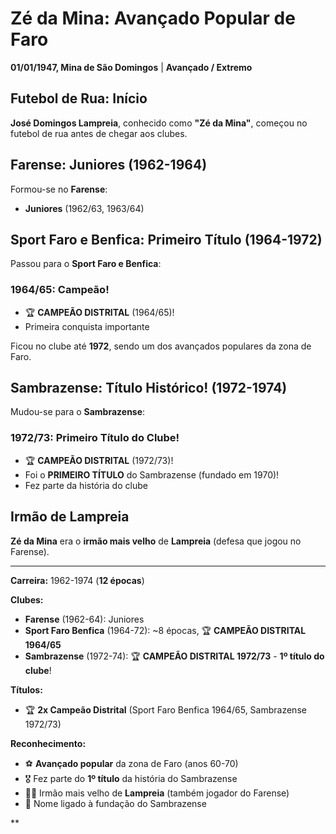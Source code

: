 # Zé da Mina: Avançado Popular de Faro

**01/01/1947, Mina de São Domingos** | **Avançado / Extremo**

## Futebol de Rua: Início

**José Domingos Lampreia**, conhecido como **"Zé da Mina"**, começou no futebol de rua antes de chegar aos clubes.

## Farense: Juniores (1962-1964)

Formou-se no **Farense**:
- **Juniores** (1962/63, 1963/64)

## Sport Faro e Benfica: Primeiro Título (1964-1972)

Passou para o **Sport Faro e Benfica**:

### 1964/65: Campeão!
- 🏆 **CAMPEÃO DISTRITAL** (1964/65)!
- Primeira conquista importante

Ficou no clube até **1972**, sendo um dos avançados populares da zona de Faro.

## Sambrazense: Título Histórico! (1972-1974)

Mudou-se para o **Sambrazense**:

### 1972/73: Primeiro Título do Clube!
- 🏆 **CAMPEÃO DISTRITAL** (1972/73)!
- Foi o **PRIMEIRO TÍTULO** do Sambrazense (fundado em 1970)!
- Fez parte da história do clube

## Irmão de Lampreia

**Zé da Mina** era o **irmão mais velho** de **Lampreia** (defesa que jogou no Farense).

---

**Carreira:** 1962-1974 (**12 épocas**)

**Clubes:**
- **Farense** (1962-64): Juniores
- **Sport Faro Benfica** (1964-72): ~8 épocas, 🏆 **CAMPEÃO DISTRITAL 1964/65**
- **Sambrazense** (1972-74): 🏆 **CAMPEÃO DISTRITAL 1972/73** - **1º título do clube**!

**Títulos:**
- 🏆 **2x Campeão Distrital** (Sport Faro Benfica 1964/65, Sambrazense 1972/73)

**Reconhecimento:**
- ⚽ **Avançado popular** da zona de Faro (anos 60-70)
- 🎖️ Fez parte do **1º título** da história do Sambrazense
- 👨‍👦 Irmão mais velho de **Lampreia** (também jogador do Farense)
- 📜 Nome ligado à fundação do Sambrazense

**